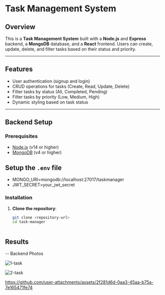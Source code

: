 # Task Management System

## Overview

This is a **Task Management System** built with a **Node.js** and **Express** backend, a **MongoDB** database, and a **React** frontend. Users can create, update, delete, and filter tasks based on their status and priority.

---

## Features

- User authentication (signup and login)
- CRUD operations for tasks (Create, Read, Update, Delete)
- Filter tasks by status (All, Completed, Pending)
- Filter tasks by priority (Low, Medium, High)
- Dynamic styling based on task status

---


## Backend Setup

### Prerequisites

- [Node.js](https://nodejs.org/en/) (v14 or higher)
- [MongoDB](https://www.mongodb.com/) (v4 or higher)

## Setup the `.env` file

- MONGO_URI=mongodb://localhost:27017/taskmanager
- JWT_SECRET=your_jwt_secret


### Installation

1. **Clone the repository**:
   ```bash
   git clone <repository-url>
   cd task-manager



## Results
-- Backend Photos


![1-task](https://github.com/user-attachments/assets/f2beda3e-dc46-4dd3-8e25-a9f7700ed17d)





![2-task](https://github.com/user-attachments/assets/bc4131a9-0b1f-4bcf-8150-d9d79ab6f640)








https://github.com/user-attachments/assets/2f281d6d-0aa3-45aa-b75a-7e165471fe74



